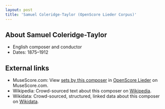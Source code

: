 ```yaml
---
layout: post
title: 'Samuel Coleridge-Taylor (OpenScore Lieder Corpus)'
---
```


## About Samuel Coleridge-Taylor

- English composer and conductor
- Dates: 1875–1912

## External links

- MuseScore.com: View [sets by this composer] in [OpenScore Lieder] on MuseScore.com.
- Wikipedia: Crowd-sourced text about this composer on [Wikipedia].
- Wikidata: Crowd-sourced, structured, linked data about this composer on [Wikidata].

[Wikipedia]: https://en.wikipedia.org/wiki/Samuel_Coleridge-Taylor
[Wikidata]: https://www.wikidata.org/wiki/Q739229
[sets by this composer]: https://musescore.com/openscore-lieder-corpus/sets?order=title&text=Coleridge-Taylor,+Samuel
[OpenScore Lieder]: https://musescore.com/openscore-lieder-corpus

